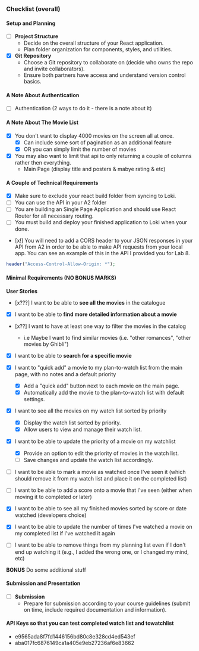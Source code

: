 ### Checklist (overall)

#### Setup and Planning

- [ ] **Project Structure**
  - Decide on the overall structure of your React application.
  - Plan folder organization for components, styles, and utilities.
- [x] **Git Repository**
  - Choose a Git repository to collaborate on (decide who owns the repo and invite collaborators).
  - Ensure both partners have access and understand version control basics.

#### A Note About Authentication

- [ ] Authentication (2 ways to do it - there is a note about it)

#### A Note About The Movie List

- [x] You don't want to display 4000 movies on the screen all at once.
  - [x] Can include some sort of pagination as an additional feature
  - [x] OR you can simply limit the number of movies
- [x] You may also want to limit that api to only returning a couple of columns rather then everything.
  - Main Page (display title and posters & mabye rating & etc)

#### A Couple of Technical Requirements

- [x] Make sure to exclude your react build folder from syncing to Loki.
- [ ] You can use the API in your A2 folder
- [ ] You are building an Single Page Application and should use React Router for all necessary routing.
- [ ] You must build and deploy your finished application to Loki when your done.
- [x!] You will need to add a CORS header to your JSON responses in your API from A2 in order to be able to make API requests from your local app. You can see an example of this in the API I provided you for Lab 8.

```php
header("Access-Control-Allow-Origin: *");
```

#### Minimal Requirements (NO BONUS MARKS)

**User Stories**

- [x???] I want to be able to **see all the movies** in the catalogue
- [x] I want to be able to **find more detailed information about a movie**
- [x??] I want to have at least one way to filter the movies in the catalog

  - i.e Maybe I want to find similar movies (i.e. "other romances", "other movies by Ghibli")

- [x] I want to be able to **search for a specific movie**
- [x] I want to "quick add" a movie to my plan-to-watch list from the main page, with no notes and a default priority

  - [x] Add a "quick add" button next to each movie on the main page.
  - [x] Automatically add the movie to the plan-to-watch list with default settings.

- [x] I want to see all the movies on my watch list sorted by priority

  - [x] Display the watch list sorted by priority.
  - [x] Allow users to view and manage their watch list.

- [x] I want to be able to update the priority of a movie on my watchlist

  - [x] Provide an option to edit the priority of movies in the watch list.
  - [ ] Save changes and update the watch list accordingly.

- [ ] I want to be able to mark a movie as watched once I've seen it (which should remove it from my watch list and place it on the completed list)

- [ ] I want to be able to add a score onto a movie that I've seen (either when moving it to completed or later)

- [x] I want to be able to see all my finished movies sorted by score or date watched (developers choice)

- [x] I want to be able to update the number of times I've watched a movie on my completed list if I've watched it again

- [ ] I want to be able to remove things from my planning list even if I don't end up watching it (e.g., I added the wrong one, or I changed my mind, etc)

**BONUS**
Do some additional stuff

#### Submission and Presentation

- [ ] **Submission**
  - Prepare for submission according to your course guidelines (submit on time, include required documentation and information).

#### API Keys so that you can test completed watch list and towatchlist

- e9565ada8f7fd1446156bd80c8e328cd4ed543ef
- aba017fc6876149ca1a405e9eb27236af6e83662

<!--

- Movie List
  - Not includin all 4000 movies on the screen all at once
    - include sort of pagination
    - OR limit number of movies
  - limit api to return a couple of columns rather than everthing
  - Main page (title & posters & maby rating or etc)

- Technical Requirements
  - Exclude react build folder
  - use API in your A2 folder
  - Build an Single Page Application
  - use React Router
 -->
